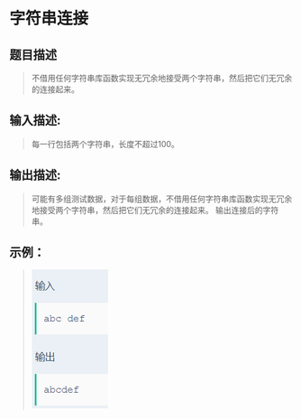 # 字符串连接

## 题目描述
>不借用任何字符串库函数实现无冗余地接受两个字符串，然后把它们无冗余的连接起来。

## 输入描述:
>每一行包括两个字符串，长度不超过100。

## 输出描述:
>可能有多组测试数据，对于每组数据，不借用任何字符串库函数实现无冗余地接受两个字符串，然后把它们无冗余的连接起来。
>输出连接后的字符串。

## 示例：
>![Image text](sample.PNG)
